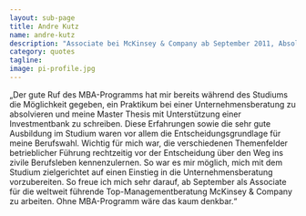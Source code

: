 ```yaml
---
layout: sub-page
title: Andre Kutz
name: andre-kutz
description: "Associate bei McKinsey & Company ab September 2011, Absolvent MBA International Management Jg. 2011"
category: quotes
tagline: 
image: pi-profile.jpg
---
```


„Der gute Ruf des MBA-Programms hat mir bereits während des Studiums die Möglichkeit gegeben, ein Praktikum bei einer Unternehmensberatung zu absolvieren und meine Master Thesis mit Unterstützung einer Investmentbank zu schreiben. Diese Erfahrungen sowie die sehr gute Ausbildung im Studium waren vor allem die Entscheidungsgrundlage für meine Berufswahl. Wichtig für mich war, die verschiedenen Themenfelder betrieblicher Führung rechtzeitig vor der Entscheidung über den Weg ins zivile Berufsleben kennenzulernen. So war es mir möglich, mich mit dem Studium zielgerichtet auf einen Einstieg in die Unternehmensberatung vorzubereiten. So freue ich mich sehr darauf, ab September als Associate für die weltweit führende Top-Managementberatung McKinsey & Company zu arbeiten. Ohne MBA-Programm wäre das kaum denkbar.“



